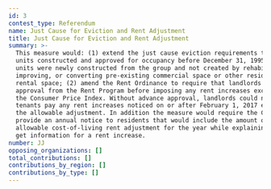 ```yaml
---
id: 3
contest_type: Referendum
name: Just Cause for Eviction and Rent Adjustment
title: Just Cause for Eviction and Rent Adjustment
summary: >-
  This measure would: (1) extend the just cause eviction requirements to rental
  units constructed and approved for occupancy before December 31, 1995, if the
  units were newly constructed from the group and not created by rehabilitating,
  improving, or converting pre-existing commercial space or other residential
  rental space; (2) amend the Rent Ordinance to require that landlords obtain
  approval from the Rent Program before imposing any rent increases exceeding
  the Consumer Price Index. Without advance approval, landlords could not make
  tenants pay any rent increases noticed on or after February 1, 2017 exceeding
  the allowable adjustment. In addition the measure would require the City to
  provide an annual notice to residents that would include the amount of the
  allowable cost-of-living rent adjustment for the year while explaining how to
  get information for a rent increase.
number: JJ
opposing_organizations: []
total_contributions: []
contributions_by_region: []
contributions_by_type: []
---
```

